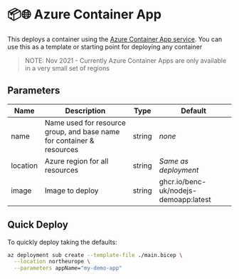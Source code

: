 # 📦🌐 Azure Container App

This deploys a container using the [Azure Container App service](https://docs.microsoft.com/en-gb/azure/container-apps/overview). You can use this as a template or starting point for deploying any container

> NOTE: Nov 2021 - Currently Azure Container Apps are only available in a very small set of regions

## Parameters

| Name     | Description                                                           | Type   | Default                               |
| -------- | --------------------------------------------------------------------- | ------ | ------------------------------------- |
| name     | Name used for resource group, and base name for container & resources | string | _none_                                |
| location | Azure region for all resources                                        | string | _Same as deployment_                  |
| image    | Image to deploy                                                       | string | ghcr.io/benc-uk/nodejs-demoapp:latest |

## Quick Deploy

To quickly deploy taking the defaults:

```bash
az deployment sub create --template-file ./main.bicep \
  --location northeurope \
  --parameters appName="my-demo-app"
```

